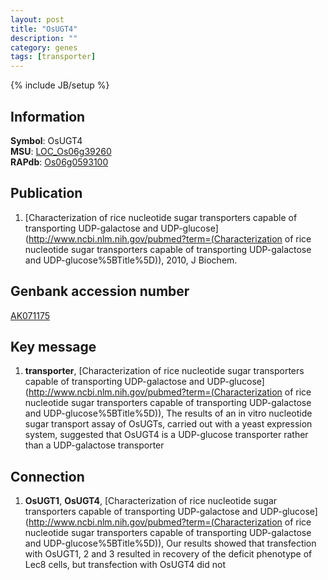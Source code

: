 ```yaml
---
layout: post
title: "OsUGT4"
description: ""
category: genes
tags: [transporter]
---
```

{% include JB/setup %}

## Information
__Symbol__: OsUGT4  
__MSU__: [LOC_Os06g39260](http://rice.plantbiology.msu.edu/cgi-bin/ORF_infopage.cgi?orf=LOC_Os06g39260)  
__RAPdb__: [Os06g0593100](http://rapdb.dna.affrc.go.jp/viewer/gbrowse_details/irgsp1?name=Os06g0593100)  

## Publication
1. [Characterization of rice nucleotide sugar transporters capable of transporting UDP-galactose and UDP-glucose](http://www.ncbi.nlm.nih.gov/pubmed?term=(Characterization of rice nucleotide sugar transporters capable of transporting UDP-galactose and UDP-glucose%5BTitle%5D)), 2010, J Biochem.

## Genbank accession number
[AK071175](http://www.ncbi.nlm.nih.gov/nuccore/AK071175)

## Key message
1. __transporter__, [Characterization of rice nucleotide sugar transporters capable of transporting UDP-galactose and UDP-glucose](http://www.ncbi.nlm.nih.gov/pubmed?term=(Characterization of rice nucleotide sugar transporters capable of transporting UDP-galactose and UDP-glucose%5BTitle%5D)),  The results of an in vitro nucleotide sugar transport assay of OsUGTs, carried out with a yeast expression system, suggested that OsUGT4 is a UDP-glucose transporter rather than a UDP-galactose transporter

## Connection
1. __OsUGT1__, __OsUGT4__, [Characterization of rice nucleotide sugar transporters capable of transporting UDP-galactose and UDP-glucose](http://www.ncbi.nlm.nih.gov/pubmed?term=(Characterization of rice nucleotide sugar transporters capable of transporting UDP-galactose and UDP-glucose%5BTitle%5D)),  Our results showed that transfection with OsUGT1, 2 and 3 resulted in recovery of the deficit phenotype of Lec8 cells, but transfection with OsUGT4 did not


